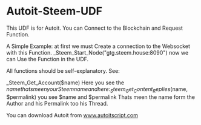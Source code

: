 # Autoit-Steem-UDF

This UDF is for Autoit.
You can Connect to the Blockchain and Request Function.

A Simple Example:
at first we must Create a connection to the Websocket with this Function.
_Steem_Start_Node("gtg.steem.house:8090")
now we can Use the Function in the UDF.

All functions should be self-explanatory. 
See:

_Steem_Get_Account($name)
Here you see the $name thats meen your Steemname
and here :
_Steem_Get_Content_Replies($name, $permalink)
you see $name and $permalink
Thats meen the name form the Author and his Permalink too his Thread.

You can download Autoit from
www.autoitscript.com
